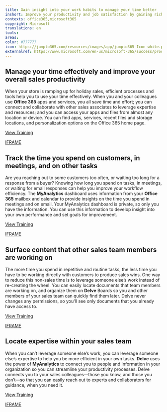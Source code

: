 ```yaml
---
title: Gain insight into your work habits to manage your time better
inshort: Improve your productivity and job satisfaction by gaining rich insights into your work habits, so that you can manage your workload better even in busy holiday times.
contexts: office365,microsoft365
copyright: Microsoft
translations: en
tools: 
areas: 
color: #777777
icon: https://jumpto365.com/resources/images/app/jumpto365-Icon-white.png
externalref: https://www.microsoft.com/en-us/microsoft-365/success/productivitylibrary/gain-insight-into-your-work-habits-to-manage-your-time-better
---
```


## Manage your time effectively and improve your overall sales productivity

When your store is ramping up for holiday sales, efficient processes and tools help you to use your time effectively. When you and your colleagues use **Office 365** apps and services,  you all save time and effort; you can connect and collaborate with other sales associates to leverage expertise and resources; and you can access your apps and files from almost any location or device. You can find apps, services, recent files and storage locations, and personalization options on the Office 365 home page.

[View Training](https://support.office.com/article/Personalize-your-Office-365-experience-eb34a21b-52fa-4fbf-a8d5-146132242985)

[IFRAME](https://www.microsoft.com/en-us/videoplayer/embed/RE1TmuD)

## Track the time you spend on customers, in meetings, and on other tasks

Are you reaching out to some customers too often, or waiting too long for a response from a buyer? Knowing how long you spend on tasks, in meetings, or waiting for email responses can help you improve your workflow efficiency. The **MyAnalytics** dashboard uses information from your **Office 365** mailbox and calendar to provide insights on the time you spend in meetings and on email. Your MyAnalytics dashboard is private, so only you have the information. You can use this information to develop insight into your own performance and set goals for improvement.

[View Training](https://support.office.com/article/Personalize-your-Office-365-experience-eb34a21b-52fa-4fbf-a8d5-146132242985)

[IFRAME](https://www.microsoft.com/en-us/videoplayer/embed/RE1TrEN)

## Surface content that other sales team members are working on

The more time you spend in repetitive and routine tasks, the less time you have to be working directly with customers to produce sales wins. One way to reduce this non-sales time is to leverage someone else’s work instead of re-creating the wheel. You can easily locate documents that team members are working on, and organize them on **Delve** Boards so you and other members of your sales team can quickly find them later. Delve never changes any permissions, so you'll see only documents that you already have access to.

[View Training](https://support.office.com/article/Group-and-share-documents-in-Office-Delve-da0c5804-01ef-4edd-8b87-e576b19bef3e)

[IFRAME](https://www.microsoft.com/en-us/videoplayer/embed/RE1TrEK)

## Locate expertise within your sales team

When you can’t leverage someone else’s work, you can leverage someone else’s expertise to help you be more efficient in your own tasks. **Delve** uses the power of **MyAnalytics** to connect you to people and information in your organization so you can streamline your productivity processes. Delve connects you to your sales colleagues—those you know, and those you don’t—so that you can easily reach out to experts and collaborators for guidance, when you need it.

[View Training](https://support.office.com/article/How-can-I-find-people-and-information-in-Office-Delve-5b8bffdd-a50a-430a-8570-09b39481887c)

[IFRAME](https://www.microsoft.com/en-us/videoplayer/embed/RE1TwWc)

